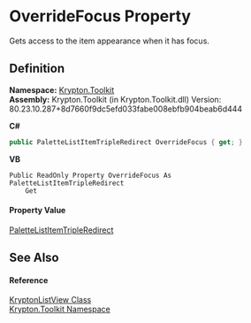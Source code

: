 # OverrideFocus Property


Gets access to the item appearance when it has focus.



## Definition
**Namespace:** <a href="79d2eac2-21f4-54ff-7552-b20c33c30600.md">Krypton.Toolkit</a>  
**Assembly:** Krypton.Toolkit (in Krypton.Toolkit.dll) Version: 80.23.10.287+8d7660f9dc5efd033fabe008ebfb904beab6d444

**C#**
``` C#
public PaletteListItemTripleRedirect OverrideFocus { get; }
```
**VB**
``` VB
Public ReadOnly Property OverrideFocus As PaletteListItemTripleRedirect
	Get
```



#### Property Value
<a href="f84fd5c9-0259-88c4-6ad6-e65687cd1861.md">PaletteListItemTripleRedirect</a>

## See Also


#### Reference
<a href="0708dbd3-8b84-d9ff-266c-c945f2b99c05.md">KryptonListView Class</a>  
<a href="79d2eac2-21f4-54ff-7552-b20c33c30600.md">Krypton.Toolkit Namespace</a>  
